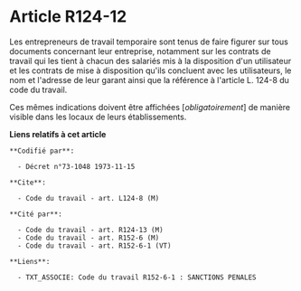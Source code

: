 # Article R124-12

Les entrepreneurs de travail temporaire sont tenus de faire figurer sur tous documents concernant leur entreprise, notamment
sur les contrats de travail qui les tient à chacun des salariés mis à la disposition d'un utilisateur et les contrats de mise
à disposition qu'ils concluent avec les utilisateurs, le nom et l'adresse de leur garant ainsi que la référence à l'article
L. 124-8 du code du travail.

Ces mêmes indications doivent être affichées [*obligatoirement*] de manière visible dans les locaux de leurs établissements.

**Liens relatifs à cet article**

	**Codifié par**:

	  - Décret n°73-1048 1973-11-15

	**Cite**:

	  - Code du travail - art. L124-8 (M)

	**Cité par**:

	  - Code du travail - art. R124-13 (M)
	  - Code du travail - art. R152-6 (M)
	  - Code du travail - art. R152-6-1 (VT)

	**Liens**:

	  - TXT_ASSOCIE: Code du travail R152-6-1 : SANCTIONS PENALES
